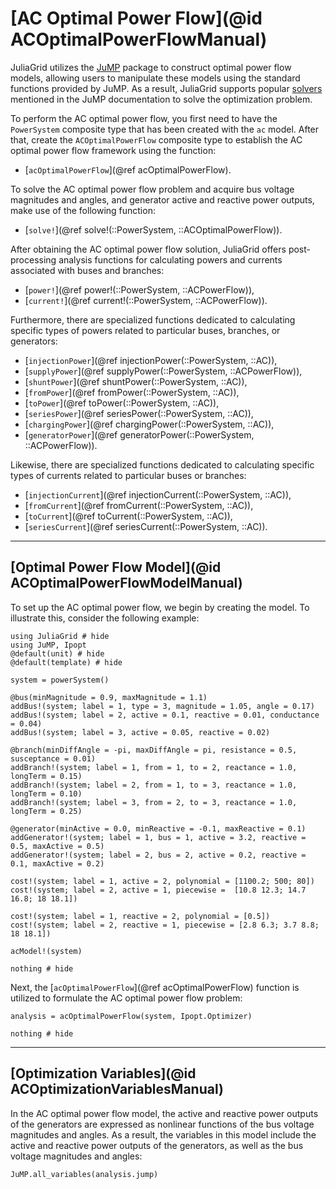 # [AC Optimal Power Flow](@id ACOptimalPowerFlowManual)

JuliaGrid utilizes the [JuMP](https://jump.dev/JuMP.jl/stable/) package to construct optimal power flow models, allowing users to manipulate these models using the standard functions provided by JuMP. As a result, JuliaGrid supports popular [solvers](https://jump.dev/JuMP.jl/stable/packages/solvers/) mentioned in the JuMP documentation to solve the optimization problem.

To perform the AC optimal power flow, you first need to have the `PowerSystem` composite type that has been created with the `ac` model. After that, create the `ACOptimalPowerFlow` composite type to establish the AC optimal power flow framework using the function:
* [`acOptimalPowerFlow`](@ref acOptimalPowerFlow).

To solve the AC optimal power flow problem and acquire bus voltage magnitudes and angles, and generator active and reactive power outputs, make use of the following function:
* [`solve!`](@ref solve!(::PowerSystem, ::ACOptimalPowerFlow)).

After obtaining the AC optimal power flow solution, JuliaGrid offers post-processing analysis functions for calculating powers and currents associated with buses and branches:
* [`power!`](@ref power!(::PowerSystem, ::ACPowerFlow)),
* [`current!`](@ref current!(::PowerSystem, ::ACPowerFlow)).

Furthermore, there are specialized functions dedicated to calculating specific types of powers related to particular buses, branches, or generators:
* [`injectionPower`](@ref injectionPower(::PowerSystem, ::AC)),
* [`supplyPower`](@ref supplyPower(::PowerSystem, ::ACPowerFlow)),
* [`shuntPower`](@ref shuntPower(::PowerSystem, ::AC)),
* [`fromPower`](@ref fromPower(::PowerSystem, ::AC)),
* [`toPower`](@ref toPower(::PowerSystem, ::AC)),
* [`seriesPower`](@ref seriesPower(::PowerSystem, ::AC)),
* [`chargingPower`](@ref chargingPower(::PowerSystem, ::AC)),
* [`generatorPower`](@ref generatorPower(::PowerSystem, ::ACPowerFlow)).

Likewise, there are specialized functions dedicated to calculating specific types of currents related to particular buses or branches:
* [`injectionCurrent`](@ref injectionCurrent(::PowerSystem, ::AC)),
* [`fromCurrent`](@ref fromCurrent(::PowerSystem, ::AC)),
* [`toCurrent`](@ref toCurrent(::PowerSystem, ::AC)),
* [`seriesCurrent`](@ref seriesCurrent(::PowerSystem, ::AC)).

---

## [Optimal Power Flow Model](@id ACOptimalPowerFlowModelManual)
To set up the AC optimal power flow, we begin by creating the model. To illustrate this, consider the following example:
```@example ACOptimalPowerFlow
using JuliaGrid # hide
using JuMP, Ipopt
@default(unit) # hide
@default(template) # hide

system = powerSystem()

@bus(minMagnitude = 0.9, maxMagnitude = 1.1)
addBus!(system; label = 1, type = 3, magnitude = 1.05, angle = 0.17)
addBus!(system; label = 2, active = 0.1, reactive = 0.01, conductance = 0.04)
addBus!(system; label = 3, active = 0.05, reactive = 0.02)

@branch(minDiffAngle = -pi, maxDiffAngle = pi, resistance = 0.5, susceptance = 0.01)
addBranch!(system; label = 1, from = 1, to = 2, reactance = 1.0, longTerm = 0.15)
addBranch!(system; label = 2, from = 1, to = 3, reactance = 1.0, longTerm = 0.10)
addBranch!(system; label = 3, from = 2, to = 3, reactance = 1.0, longTerm = 0.25)

@generator(minActive = 0.0, minReactive = -0.1, maxReactive = 0.1)
addGenerator!(system; label = 1, bus = 1, active = 3.2, reactive = 0.5, maxActive = 0.5)
addGenerator!(system; label = 2, bus = 2, active = 0.2, reactive = 0.1, maxActive = 0.2)

cost!(system; label = 1, active = 2, polynomial = [1100.2; 500; 80])
cost!(system; label = 2, active = 1, piecewise =  [10.8 12.3; 14.7 16.8; 18 18.1])

cost!(system; label = 1, reactive = 2, polynomial = [0.5])
cost!(system; label = 2, reactive = 1, piecewise = [2.8 6.3; 3.7 8.8; 18 18.1])

acModel!(system)

nothing # hide
```

Next, the [`acOptimalPowerFlow`](@ref acOptimalPowerFlow) function is utilized to formulate the AC optimal power flow problem:
```@example ACOptimalPowerFlow
analysis = acOptimalPowerFlow(system, Ipopt.Optimizer)

nothing # hide
```

---

## [Optimization Variables](@id ACOptimizationVariablesManual)
In the AC optimal power flow model, the active and reactive power outputs of the generators are expressed as nonlinear functions of the bus voltage magnitudes and angles. As a result, the variables in this model include the active and reactive power outputs of the generators, as well as the bus voltage magnitudes and angles:
```@repl ACOptimalPowerFlow
JuMP.all_variables(analysis.jump)
```